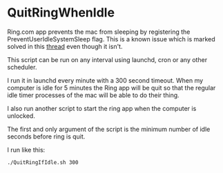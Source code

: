 # QuitRingWhenIdle

Ring.com app prevents the mac from sleeping by registering the PreventUserIdleSystemSleep flag.  This is a known issue which is marked solved in this [thread](https://community.ring.com/t5/Ring-App/MacOS-App-Preventing-Sleep/td-p/2986) even though it isn't.

This script can be run on any interval using launchd, cron or any other scheduler.

I run it in launchd every minute with a 300 second timeout.  When my computer is idle for 5 minutes the Ring app will be quit so that the regular idle timer processes of the mac will be able to do their thing.

I also run another script to start the ring app when the computer is unlocked.

The first and only argument of the script is the minimum number of idle seconds before ring is quit.

I run like this:

```
./QuitRingIfIdle.sh 300
```
